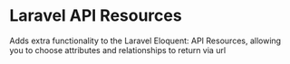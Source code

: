 # Laravel API Resources
Adds extra functionality to the Laravel Eloquent: API Resources, allowing you to choose attributes and relationships to return via url
